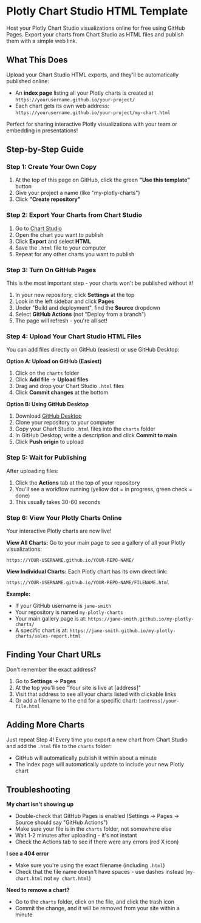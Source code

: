 # Plotly Chart Studio HTML Template

Host your Plotly Chart Studio visualizations online for free using GitHub Pages. Export your charts from Chart Studio as HTML files and publish them with a simple web link.

## What This Does

Upload your Chart Studio HTML exports, and they'll be automatically published online:
- An **index page** listing all your Plotly charts is created at `https://yourusername.github.io/your-project/`
- Each chart gets its own web address: `https://yourusername.github.io/your-project/my-chart.html`

Perfect for sharing interactive Plotly visualizations with your team or embedding in presentations!

## Step-by-Step Guide

### Step 1: Create Your Own Copy

1. At the top of this page on GitHub, click the green **"Use this template"** button
2. Give your project a name (like "my-plotly-charts")
3. Click **"Create repository"**

### Step 2: Export Your Charts from Chart Studio

1. Go to [Chart Studio](https://chart-studio.plotly.com/)
2. Open the chart you want to publish
3. Click **Export** and select **HTML**
4. Save the `.html` file to your computer
5. Repeat for any other charts you want to publish

### Step 3: Turn On GitHub Pages

This is the most important step - your charts won't be published without it!

1. In your new repository, click **Settings** at the top
2. Look in the left sidebar and click **Pages**
3. Under "Build and deployment", find the **Source** dropdown
4. Select **GitHub Actions** (not "Deploy from a branch")
5. The page will refresh - you're all set!

### Step 4: Upload Your Chart Studio HTML Files

You can add files directly on GitHub (easiest) or use GitHub Desktop:

**Option A: Upload on GitHub (Easiest)**
1. Click on the `charts` folder
2. Click **Add file** → **Upload files**
3. Drag and drop your Chart Studio `.html` files
4. Click **Commit changes** at the bottom

**Option B: Using GitHub Desktop**
1. Download [GitHub Desktop](https://desktop.github.com/)
2. Clone your repository to your computer
3. Copy your Chart Studio `.html` files into the `charts` folder
4. In GitHub Desktop, write a description and click **Commit to main**
5. Click **Push origin** to upload

### Step 5: Wait for Publishing

After uploading files:
1. Click the **Actions** tab at the top of your repository
2. You'll see a workflow running (yellow dot = in progress, green check = done)
3. This usually takes 30-60 seconds

### Step 6: View Your Plotly Charts Online

Your interactive Plotly charts are now live!

**View All Charts:**
Go to your main page to see a gallery of all your Plotly visualizations:
```
https://YOUR-USERNAME.github.io/YOUR-REPO-NAME/
```

**View Individual Charts:**
Each Plotly chart has its own direct link:
```
https://YOUR-USERNAME.github.io/YOUR-REPO-NAME/FILENAME.html
```

**Example:**
- If your GitHub username is `jane-smith`
- Your repository is named `my-plotly-charts`
- Your main gallery page is at: `https://jane-smith.github.io/my-plotly-charts/`
- A specific chart is at: `https://jane-smith.github.io/my-plotly-charts/sales-report.html`

## Finding Your Chart URLs

Don't remember the exact address?

1. Go to **Settings** → **Pages**
2. At the top you'll see "Your site is live at [address]"
3. Visit that address to see all your charts listed with clickable links
4. Or add a filename to the end for a specific chart: `[address]/your-file.html`

## Adding More Charts

Just repeat Step 4! Every time you export a new chart from Chart Studio and add the `.html` file to the `charts` folder:
- GitHub will automatically publish it within about a minute
- The index page will automatically update to include your new Plotly chart

## Troubleshooting

**My chart isn't showing up**
- Double-check that GitHub Pages is enabled (Settings → Pages → Source should say "GitHub Actions")
- Make sure your file is in the `charts` folder, not somewhere else
- Wait 1-2 minutes after uploading - it's not instant
- Check the Actions tab to see if there were any errors (red X icon)

**I see a 404 error**
- Make sure you're using the exact filename (including `.html`)
- Check that the file name doesn't have spaces - use dashes instead (`my-chart.html` not `my chart.html`)

**Need to remove a chart?**
- Go to the `charts` folder, click on the file, and click the trash icon
- Commit the change, and it will be removed from your site within a minute
